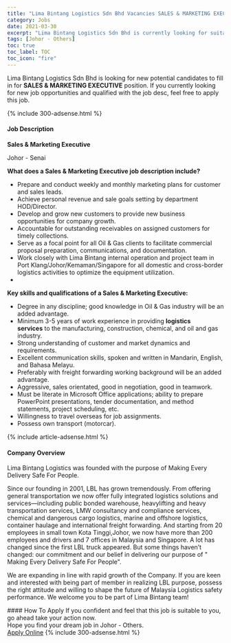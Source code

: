 ```yaml
---
title: "Lima Bintang Logistics Sdn Bhd Vacancies SALES & MARKETING EXECUTIVE" 
category: Jobs 
date: 2021-03-30 
excerpt: "Lima Bintang Logistics Sdn Bhd is currently looking for suitable person to fill in the SALES & MARKETING EXECUTIVE which based in Johor - Others" 
tags: [Johor - Others] 
toc: true 
toc_label: TOC 
toc_icon: "fire" 
--- 
```


<p>Lima Bintang Logistics Sdn Bhd is looking for new potential candidates to fill in for <b>SALES & MARKETING EXECUTIVE</b> position. If you currently looking for new job opportunities and qualified with the job desc, feel free to apply this job.
</p>{% include 300-adsense.html %} 
<div><div><h4>Job Description</h4></div><div><div><span><div><p><strong>Sales &amp; Marketing Executive</strong></p><p>Johor - Senai</p><p><strong>What does a Sales &amp; Marketing Executive job description include?</strong></p><ul><li>Prepare and conduct weekly and monthly marketing plans for customer and sales leads.</li><li>Achieve personal revenue and sale goals setting by department HOD/Director.</li><li>Develop and grow new customers to provide new business opportunities for company growth.</li><li>Accountable for outstanding receivables on assigned customers for timely collections.</li><li>Serve as a focal point for all Oil &amp; Gas clients to facilitate commercial proposal preparation, communications, and documentation.</li><li>Work closely with Lima Bintang internal operation and project team in Port Klang/Johor/Kemaman/Singapore for all domestic and cross-border logistics activities to optimize the equipment utilization.</li><li><br></li></ul><p><strong>Key skills and qualifications of a Sales &amp; Marketing Executive:</strong></p><ul><li>Degree in any discipline; good knowledge in Oil &amp; Gas industry will be an added advantage.</li><li>Minimum 3-5 years of work experience in providing&#160;<strong>logistics services</strong>&#160;to the manufacturing, construction, chemical, and oil and gas industry.</li><li>Strong understanding of customer and market dynamics and requirements.</li><li>Excellent communication skills, spoken and written in Mandarin, English, and Bahasa Melayu.</li><li>Preferably with freight forwarding working background will be an added advantage.</li><li>Aggressive, sales orientated, good in negotiation, good in teamwork.</li><li>Must be literate in Microsoft Office applications; ability to prepare PowerPoint presentations, tender documentation, and method statements, project scheduling, etc.</li><li>Willingness to travel overseas for job assignments.</li><li>Possess own transport (motorcar).</li></ul></div></span></div></div></div> 
{% include article-adsense.html %} 
<div><div><h4>Company Overview</h4></div><div><div><span><div><p>Lima Bintang Logistics&#160;was founded with the purpose of Making Every Delivery Safe For People.</p><p>Since our founding in 2001, LBL has grown tremendously. From offering general transportation we now offer fully integrated logistics solutions and services&#8212;including public bonded warehouse, heavylifting and heavy transportation services, LMW consultancy and compliance services, chemical and dangerous cargo logistics, marine and offshore logistics, container haulage and international freight forwarding. And starting from 20 employees in small town Kota Tinggi,Johor, we now have more than 200 employees and drivers and 7 offices in Malaysia and Singapore. A lot has changed since the first LBL truck appeared. But some things haven&#8217;t changed: our commitment and our belief in delivering our purpose of " Making Every Delivery Safe For People".</p><p>We are expanding in line with rapid growth of the Company. If you are keen and interested with being part of member in realizing LBL purpose, possess the right attitude and willing to shape the future of Malaysia Logistics safety performance. We welcome you to be part of Lima Bintang team!</p></div></span></div></div></div> 
#### How To Apply 
If you confident and feel that this job is suitable to you, go ahead take your action now. <br/> 
Hope you find your dream job in Johor - Others. <br/> 
<a href="https://www.jobstreet.com.my/en/job/sales-marketing-executive-4520882?jobId=jobstreet-my-job-4520882&" class="btn btn--info" target="_blank" rel="nofollow noopenner">Apply Online</a> 
{% include 300-adsense.html %} 
